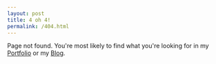 ```yaml
---
layout: post
title: 4 oh 4!
permalink: /404.html
---
```


Page not found. You're most likely to find what you're looking for in my [Portfolio](/) or my [Blog](/blog).
